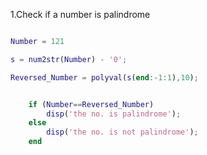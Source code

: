 1.Check if a number is palindrome

```matlab

Number = 121

s = num2str(Number) - '0';

Reversed_Number = polyval(s(end:-1:1),10);


    if (Number==Reversed_Number)
        disp('the no. is palindrome');
    else
        disp('the no. is not palindrome');
    end
 
 ```
